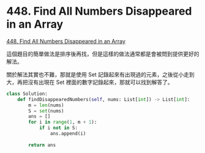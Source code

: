 # 448. Find All Numbers Disappeared in an Array

[448. Find All Numbers Disappeared in an Array](https://leetcode.com/problems/find-all-numbers-disappeared-in-an-array/)

這個題目的簡單做法是排序後再找，但是這樣的做法通常都是會被問到提供更好的解法。

關於解法其實也不難，那就是使用 Set 記錄起來有出現過的元素，之後從小走到大，再把沒有出現在 Set 裡面的數字記錄起來，那就可以找到解答了。

```python
class Solution:
    def findDisappearedNumbers(self, nums: List[int]) -> List[int]:
        m = len(nums)
        S = set(nums)
        ans = []
        for i in range(1, m + 1):
            if i not in S:
                ans.append(i)
        
        return ans
```



